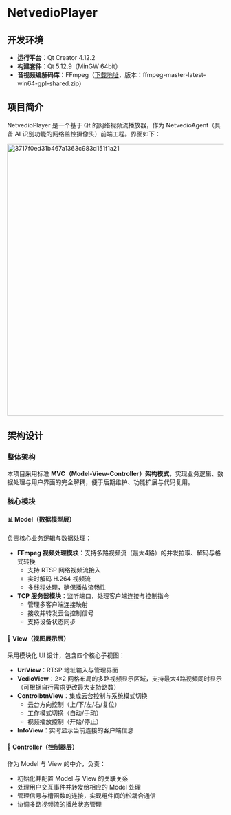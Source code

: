 # NetvedioPlayer

## 开发环境
- **运行平台**：Qt Creator 4.12.2  
- **构建套件**：Qt 5.12.9（MinGW 64bit）  
- **音视频编解码库**：FFmpeg（[下载地址](https://github.com/BtbN/FFmpeg-Builds/releases)，版本：ffmpeg-master-latest-win64-gpl-shared.zip）

## 项目简介
NetvedioPlayer 是一个基于 Qt 的网络视频流播放器，作为 NetvedioAgent（具备 AI 识别功能的网络监控摄像头）前端工程。界面如下：

<img width="982" height="632" alt="3717f0ed31b467a1363c983d151f1a21" src="https://github.com/user-attachments/assets/fc778275-dfe9-44da-b9cd-d574423d0506" />

## 架构设计

### 整体架构
本项目采用标准 **MVC（Model-View-Controller）架构模式**，实现业务逻辑、数据处理与用户界面的完全解耦，便于后期维护、功能扩展与代码复用。

### 核心模块

#### 📊 Model（数据模型层）
负责核心业务逻辑与数据处理：
- **FFmpeg 视频处理模块**：支持多路视频流（最大4路）的并发拉取、解码与格式转换
  - 支持 RTSP 网络视频流接入
  - 实时解码 H.264 视频流
  - 多线程处理，确保播放流畅性
- **TCP 服务器模块**：监听端口，处理客户端连接与控制指令
  - 管理多客户端连接映射
  - 接收并转发云台控制信号
  - 支持设备状态同步

#### 🎨 View（视图展示层）
采用模块化 UI 设计，包含四个核心子视图：
- **UrlView**：RTSP 地址输入与管理界面
- **VedioView**：2×2 网格布局的多路视频显示区域，支持最大4路视频同时显示（可根据自行需求更改最大支持路数）
- **ControlbtnView**：集成云台控制与系统模式切换
  - 云台方向控制（上/下/左/右/复位）
  - 工作模式切换（自动/手动）
  - 视频播放控制（开始/停止）
- **InfoView**：实时显示当前连接的客户端信息

#### 🎯 Controller（控制器层）
作为 Model 与 View 的中介，负责：
- 初始化并配置 Model 与 View 的关联关系
- 处理用户交互事件并转发给相应的 Model 处理
- 管理信号与槽函数的连接，实现组件间的松耦合通信
- 协调多路视频流的播放状态管理
